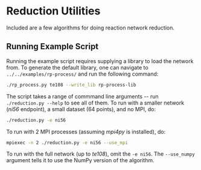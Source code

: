 # Reduction Utilities

Included are a few algorithms for doing reaction network reduction.

## Running Example Script

Running the example script requires supplying a library to load the network from. To generate the
default library, one can navigate to `../../examples/rp-process/` and run the following command:
```bash
./rp_process.py te108 --write_lib rp-process-lib
```
The script takes a range of commmand line arguments -- run `./reduction.py --help` to see all of
them. To run with a smaller network (*ni56* endpoint), a small dataset (64 points), and no MPI, do:
```bash
./reduction.py -e ni56
```
To run with 2 MPI processes (assuming *mpi4py* is installed), do:
```bash
mpiexec -n 2 ./reduction.py -e ni56 --use_mpi
```
To run with the full network (up to *te108*), omit the `-e ni56`. The `--use_numpy` argument tells
it to use the NumPy version of the algorithm.
